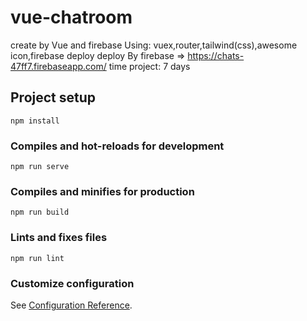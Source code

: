 # vue-chatroom

create by Vue and firebase
Using: vuex,router,tailwind(css),awesome icon,firebase deploy
deploy By firebase => https://chats-47ff7.firebaseapp.com/
time project: 7 days 


## Project setup
```
npm install
```

### Compiles and hot-reloads for development
```
npm run serve
```

### Compiles and minifies for production
```
npm run build
```

### Lints and fixes files
```
npm run lint
```

### Customize configuration
See [Configuration Reference](https://cli.vuejs.org/config/).
